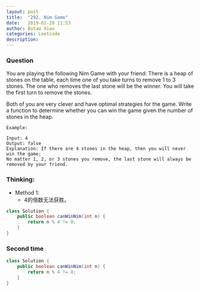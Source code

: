 ```yaml
---
layout: post
title:  "292. Nim Game"
date:   2019-02-28 11:53
author: Botao Xiao
categories: Leetcode
description:
---
```

### Question
You are playing the following Nim Game with your friend: There is a heap of stones on the table, each time one of you take turns to remove 1 to 3 stones. The one who removes the last stone will be the winner. You will take the first turn to remove the stones.

Both of you are very clever and have optimal strategies for the game. Write a function to determine whether you can win the game given the number of stones in the heap.

```
Example:

Input: 4
Output: false
Explanation: If there are 4 stones in the heap, then you will never win the game;
No matter 1, 2, or 3 stones you remove, the last stone will always be removed by your friend.
```

### Thinking:
* Method 1:
	* 4的倍数无法获胜。

```Java
class Solution {
    public boolean canWinNim(int n) {
        return n % 4 != 0;
    }
}
```

### Second time
```Java
class Solution {
    public boolean canWinNim(int n) {
        return n % 4 != 0;
    }
}
```